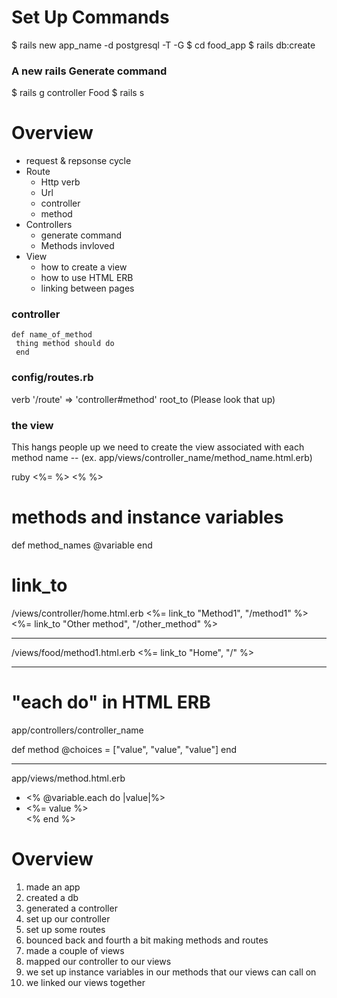 # Set Up Commands
$ rails new app_name -d postgresql -T -G
$ cd food_app 
$ rails db:create
### A new rails Generate command
$ rails g controller Food
$ rails s

# Overview 
- request & repsonse cycle
- Route
    - Http verb
    - Url
    - controller
    - method
- Controllers
    - generate command
    - Methods invloved
- View
    - how to create a view
    - how to use HTML ERB
    - linking between pages
 
### controller
    def name_of_method
     thing method should do
     end

### config/routes.rb
 verb '/route' => 'controller#method'
 root_to (Please look that up)

### the view
This hangs people up 
we need to create the view associated with each method name -- 
(ex. 
app/views/controller_name/method_name.html.erb)


<html></html>
ruby <%= %> <% %>

# methods and instance variables
 def method_names 
 @variable
 end


# link_to
  
/views/controller/home.html.erb
<%= link_to "Method1", "/method1" %>
<%= link_to "Other method", "/other_method" %>
____________________________________________
/views/food/method1.html.erb
<%= link_to "Home", "/" %>
____________________________________________

# "each do" in HTML ERB
app/controllers/controller_name

def method
    @choices = ["value", "value", "value"]
end
_____________________________
app/views/method.html.erb

<ul>  
<li>
<% @variable.each do |value|%>
    <li> <%= value %></li>
<% end %>
</ul>

# Overview
1. made an app
2. created a db
3. generated a controller
4. set up our controller
5. set up some routes
6. bounced back and fourth a bit making methods and routes
7. made a couple of views
8. mapped our controller to our views
9. we set up instance variables in our methods that our views can call on
10. we linked our views together